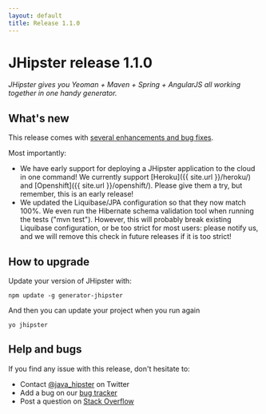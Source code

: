 ```yaml
---
layout: default
title: Release 1.1.0
---
```


JHipster release 1.1.0
==================

*JHipster gives you Yeoman + Maven + Spring + AngularJS all working together in one handy generator.*

What's new
----------

This release comes with [several enhancements and bug fixes](https://github.com/jhipster/generator-jhipster/issues?q=milestone%3A1.1+is%3Aclosed).

Most importantly:

- We have early support for deploying a JHipster application to the cloud in one command! We currently support [Heroku]({{ site.url }}/heroku/) and [Openshift]({{ site.url }}/openshift/). Please give them a try, but remember, this is an early release!
- We updated the Liquibase/JPA configuration so that they now match 100%. We even run the Hibernate schema validation tool when running the tests ("mvn test"). However, this will probably break existing Liquibase configuration, or be too strict for most users: please notify us, and we will remove this check in future releases if it is too strict!


How to upgrade
------------

Update your version of JHipster with:

```
npm update -g generator-jhipster
```

And then you can update your project when you run again

```
yo jhipster
```

Help and bugs
--------------

If you find any issue with this release, don't hesitate to:

- Contact [@java_hipster](https://twitter.com/java_hipster) on Twitter
- Add a bug on our [bug tracker](https://github.com/jhipster/generator-jhipster/issues?state=open)
- Post a question on [Stack Overflow](http://stackoverflow.com/tags/jhipster/info)
